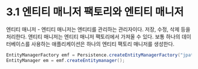 # 3.1 엔티티 매니저 팩토리와 엔티티 매니저

엔티티 매니저 - 엔티티 매니저는 엔티티를 관리하는 관리자이다. 저장, 수정, 삭제 등을 처리한다.
            앤티티 매니저는 엔티티 매니저 팩토리에서 가져올 수 있다. 보통 하나의 데이터베이스를 사용하는 애플리케이션은 하나의 엔티티 팩토리 매니저를 생성한다.  

```java
EntityManagerFactory emf = Persistence.createEntityManagerFactory("jpatest");
EntityManager em = emf.createEntitymanager();  
```
